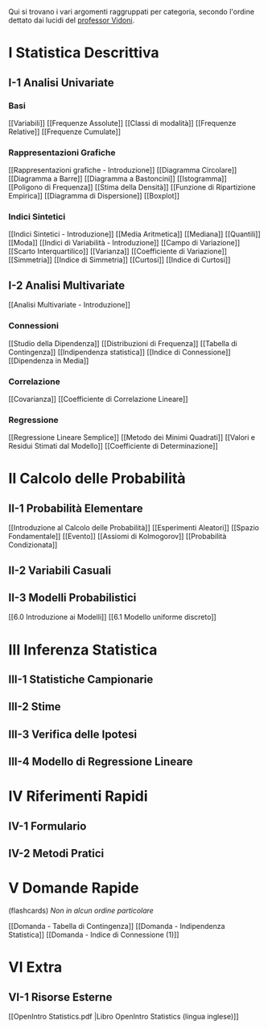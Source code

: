Qui si trovano i vari argomenti raggruppati per categoria, secondo l'ordine dettato dai lucidi del [professor Vidoni](https://people.uniud.it/page/paolo.vidoni).
# I Statistica Descrittiva
## I-1 Analisi Univariate
### Basi
[[Variabili]]
[[Frequenze Assolute]]
[[Classi di modalità]]
[[Frequenze Relative]]
[[Frequenze Cumulate]]

### Rappresentazioni Grafiche
[[Rappresentazioni grafiche - Introduzione]]
[[Diagramma Circolare]]
[[Diagramma a Barre]]
[[Diagramma a Bastoncini]]
[[Istogramma]]
[[Poligono di Frequenza]]
[[Stima della Densità]]
[[Funzione di Ripartizione Empirica]]
[[Diagramma di Dispersione]]
[[Boxplot]]

### Indici Sintetici
[[Indici Sintetici - Introduzione]]
[[Media Aritmetica]]
[[Mediana]]
[[Quantili]]
[[Moda]]
[[Indici di Variabilità - Introduzione]]
[[Campo di Variazione]]
[[Scarto Interquartilico]]
[[Varianza]]
[[Coefficiente di Variazione]]
[[Simmetria]]
[[Indice di Simmetria]]
[[Curtosi]]
[[Indice di Curtosi]]
## I-2 Analisi Multivariate

[[Analisi Multivariate - Introduzione]]

### Connessioni
[[Studio della Dipendenza]]
[[Distribuzioni di Frequenza]]
[[Tabella di Contingenza]]
[[Indipendenza statistica]]
[[Indice di Connessione]]
[[Dipendenza in Media]]

### Correlazione
[[Covarianza]]
[[Coefficiente di Correlazione Lineare]]

### Regressione
[[Regressione Lineare Semplice]]
[[Metodo dei Minimi Quadrati]]
[[Valori e Residui Stimati dal Modello]]
[[Coefficiente di Determinazione]]
# II Calcolo delle Probabilità

## II-1 Probabilità Elementare

[[Introduzione al Calcolo delle Probabilità]]
[[Esperimenti Aleatori]]
[[Spazio Fondamentale]]
[[Evento]]
[[Assiomi di Kolmogorov]]
[[Probabilità Condizionata]]

## II-2 Variabili Casuali

## II-3 Modelli Probabilistici
[[6.0 Introduzione ai Modelli]]
[[6.1 Modello uniforme discreto]]

# III Inferenza Statistica

## III-1 Statistiche Campionarie

## III-2 Stime

## III-3 Verifica delle Ipotesi

## III-4 Modello di Regressione Lineare

# IV Riferimenti Rapidi

## IV-1 Formulario

## IV-2 Metodi Pratici
# V Domande Rapide
(flashcards)
*Non in alcun ordine particolare*

[[Domanda - Tabella di Contingenza]]
[[Domanda - Indipendenza Statistica]]
[[Domanda - Indice di Connessione (1)]]
# VI Extra

## VI-1 Risorse Esterne
[[OpenIntro Statistics.pdf |Libro OpenIntro Statistics (lingua inglese)]]